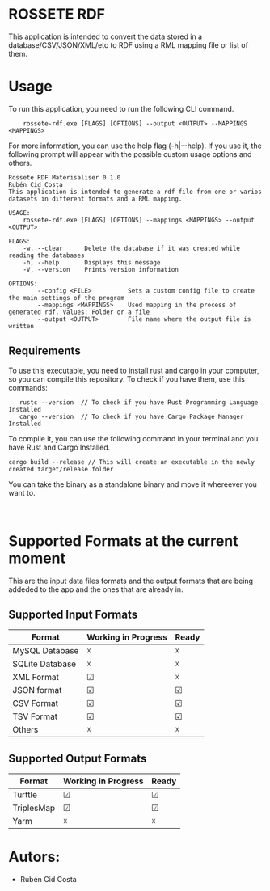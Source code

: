 # ROSSETE RDF

This application is intended to convert the data stored in a database/CSV/JSON/XML/etc to RDF using a RML mapping file or list of them.
<br>

# Usage

To run this application, you need to run the following CLI command.
```
    rossete-rdf.exe [FLAGS] [OPTIONS] --output <OUTPUT> --MAPPINGS <MAPPINGS>
```

For more information, you can use the help flag (-h|--help). If you use it,
the following prompt will appear with the possible custom usage options and others.
```
Rossete RDF Materisaliser 0.1.0
Rubén Cid Costa
This application is intended to generate a rdf file from one or varios datasets in different formats and a RML mapping.

USAGE:
    rossete-rdf.exe [FLAGS] [OPTIONS] --mappings <MAPPINGS> --output <OUTPUT>

FLAGS:
    -w, --clear      Delete the database if it was created while reading the databases
    -h, --help       Displays this message
    -V, --version    Prints version information

OPTIONS:
        --config <FILE>          Sets a custom config file to create the main settings of the program
        --mappings <MAPPINGS>    Used mapping in the process of generated rdf. Values: Folder or a file
        --output <OUTPUT>        File name where the output file is written
```

## Requirements
To use this executable, you need to install rust and cargo in your computer, so you can compile this repository.
To check if you have them, use this commands:
```
   rustc --version  // To check if you have Rust Programming Language Installed
   cargo --version  // To check if you have Cargo Package Manager Installed
```

To compile it, you can use the following command in  your terminal and you have Rust and Cargo Installed. 

```
cargo build --release // This will create an executable in the newly created target/release folder
```
You can take the binary as a standalone binary and move it whereever you want to.

<br>

# Supported Formats at the current moment
This are the input data files formats and the  output formats that are being addeded to the app and the ones
that are already in.

## Supported Input Formats

| Format           | Working in Progress  | Ready     |
|------------------|----------------------|-----------|
| MySQL Database   |  &#x2613;            |  &#x2613; |    
| SQLite Database  |  &#x2613;            |  &#x2613; |    
| XML Format       |  &#x2611;            |  &#x2613; |
| JSON format      |  &#x2611;            |  &#x2611; |
| CSV Format       |  &#x2611;            |  &#x2611; |
| TSV Format       |  &#x2611;            |  &#x2611; |
| Others           |  &#x2613;            |  &#x2613; |

## Supported Output Formats

| Format           | Working in Progress  | Ready     |
|------------------|----------------------|-----------|
| Turttle          |  &#x2611;            |  &#x2611; |    
| TriplesMap       |  &#x2611;            |  &#x2611; |    
| Yarm             |  &#x2613;            |  &#x2613; |

# Autors:

- Rubén Cid Costa
